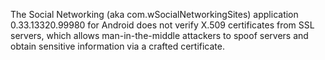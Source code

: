 The Social Networking (aka com.wSocialNetworkingSites) application 0.33.13320.99980 for Android does not verify X.509 certificates from SSL servers, which allows man-in-the-middle attackers to spoof servers and obtain sensitive information via a crafted certificate.
